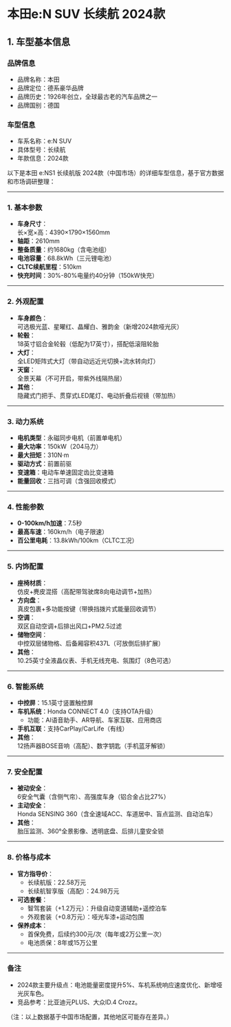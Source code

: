 
# 本田e:N SUV 长续航 2024款
## 1. 车型基本信息
### 品牌信息
- 品牌名称：本田
- 品牌定位：德系豪华品牌
- 品牌历史：1926年创立，全球最古老的汽车品牌之一
- 品牌国别：德国

### 车型信息
- 车系名称：e:N SUV
- 具体型号：长续航
- 年款信息：2024款

以下是本田 e:NS1 长续航版 2024款（中国市场）的详细车型信息，基于官方数据和市场调研整理：

---

### **1. 基本参数**
- **车身尺寸**：  
  长×宽×高：4390×1790×1560mm  
- **轴距**：2610mm  
- **整备质量**：约1680kg（含电池组）  
- **电池容量**：68.8kWh（三元锂电池）  
- **CLTC续航里程**：510km  
- **快充时间**：30%-80%电量约40分钟（150kW快充）  

---

### **2. 外观配置**
- **车身颜色**：  
  可选极光蓝、星曜红、晶耀白、雅韵金（新增2024款哑光灰）  
- **轮毂**：  
  18英寸铝合金轮毂（低配为17英寸），搭配低滚阻轮胎  
- **大灯**：  
  全LED矩阵式大灯（带自动远近光切换+流水转向灯）  
- **天窗**：  
  全景天幕（不可开启，带紫外线隔热层）  
- **其他**：  
  隐藏式门把手、贯穿式LED尾灯、电动折叠后视镜（带加热）  

---

### **3. 动力系统**  
- **电机类型**：永磁同步电机（前置单电机）  
- **最大功率**：150kW（204马力）  
- **最大扭矩**：310N·m  
- **驱动方式**：前置前驱  
- **变速箱**：电动车单速固定齿比变速箱  
- **能量回收**：三挡可调（含强回收模式）  

---

### **4. 性能参数**  
- **0-100km/h加速**：7.5秒  
- **最高车速**：160km/h（电子限速）  
- **百公里电耗**：13.8kWh/100km（CLTC工况）  

---

### **5. 内饰配置**  
- **座椅材质**：  
  仿皮+麂皮混搭（高配带驾驶席8向电动调节+加热）  
- **方向盘**：  
  真皮包裹+多功能按键（带换挡拨片式能量回收调节）  
- **空调**：  
  双区自动空调+后排出风口+PM2.5过滤  
- **储物空间**：  
  中控双层储物格、后备厢容积437L（可放倒后排扩展）  
- **其他**：  
  10.25英寸全液晶仪表、手机无线充电、氛围灯（8色可选）  

---

### **6. 智能系统**  
- **中控屏**：15.1英寸竖置触控屏  
- **车机系统**：Honda CONNECT 4.0（支持OTA升级）  
  - 功能：AI语音助手、AR导航、车家互联、应用商店  
- **手机互联**：支持CarPlay/CarLife（有线）  
- **其他**：  
  12扬声器BOSE音响（高配）、数字钥匙（手机蓝牙解锁）  

---

### **7. 安全配置**  
- **被动安全**：  
  6安全气囊（含侧气帘）、高强度车身（铝合金占比27%）  
- **主动安全**：  
  Honda SENSING 360（含全速域ACC、车道居中、盲点监测、自动泊车）  
- **其他**：  
  胎压监测、360°全景影像、透明底盘、后排儿童安全锁  

---

### **8. 价格与成本**  
- **官方指导价**：  
  - 长续航版：22.58万元  
  - 长续航智享版（高配）：24.98万元  
- **可选套餐**：  
  - 智驾套装（+1.2万元）：升级自动变道辅助+遥控泊车  
  - 外观套装（+0.8万元）：哑光车漆+运动包围  
- **保养成本**：  
  - 首保免费，后续约300元/次（每年或2万公里一次）  
  - 电池质保：8年或15万公里  

---

### **备注**  
- 2024款主要升级点：电池能量密度提升5%、车机系统响应速度优化、新增哑光灰车色。  
- 竞品参考：比亚迪元PLUS、大众ID.4 Crozz。  

（注：以上数据基于中国市场配置，其他地区可能存在差异。）
